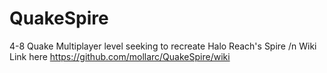 # QuakeSpire
4-8 Quake Multiplayer level seeking to recreate Halo Reach's Spire
/n Wiki Link here https://github.com/mollarc/QuakeSpire/wiki
